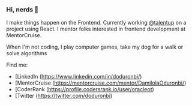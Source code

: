 ### Hi, nerds 👋

I make things happen on the Frontend. Currently working [@talentup](https://github.com/talentup) on a project using React. I mentor folks interested in frontend development at MentorCruise.

When I'm not coding, I play computer games, take my dog for a walk or solve algorithms

Find me:
- [LinkedIn (https://www.linkedin.com/in/doduronbi/)
- [MentorCruise (https://mentorcruise.com/mentor/DamilolaOduronbi/)
- [CoderRank (https://profile.codersrank.io/user/oracleot)
- [Twitter (https://twitter.com/doduronbi)
